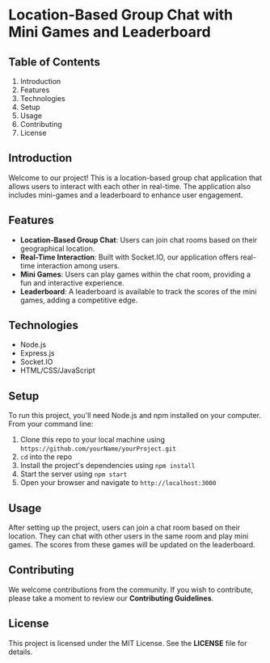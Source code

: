 # Location-Based Group Chat with Mini Games and Leaderboard

## Table of Contents
1. Introduction
2. Features
3. Technologies
4. Setup
5. Usage
6. Contributing
7. License

## Introduction
Welcome to our project! This is a location-based group chat application that allows users to interact with each other in real-time. The application also includes mini-games and a leaderboard to enhance user engagement.

## Features
- **Location-Based Group Chat**: Users can join chat rooms based on their geographical location.
- **Real-Time Interaction**: Built with Socket.IO, our application offers real-time interaction among users.
- **Mini Games**: Users can play games within the chat room, providing a fun and interactive experience.
- **Leaderboard**: A leaderboard is available to track the scores of the mini games, adding a competitive edge.

## Technologies
- Node.js
- Express.js
- Socket.IO
- HTML/CSS/JavaScript

## Setup
To run this project, you'll need Node.js and npm installed on your computer. From your command line:

1. Clone this repo to your local machine using `https://github.com/yourName/yourProject.git`
2. `cd` into the repo
3. Install the project's dependencies using `npm install`
4. Start the server using `npm start`
5. Open your browser and navigate to `http://localhost:3000`

## Usage
After setting up the project, users can join a chat room based on their location. They can chat with other users in the same room and play mini games. The scores from these games will be updated on the leaderboard.

## Contributing
We welcome contributions from the community. If you wish to contribute, please take a moment to review our **Contributing Guidelines**.

## License
This project is licensed under the MIT License. See the **LICENSE** file for details.
